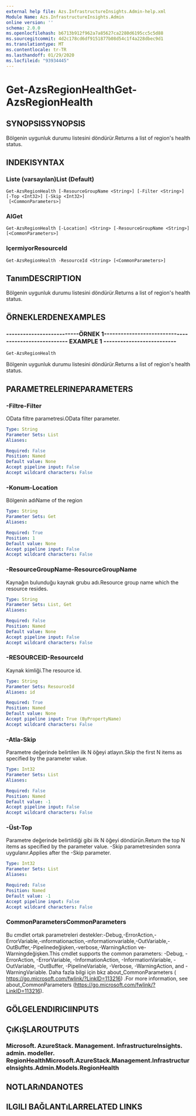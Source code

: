 ```yaml
---
external help file: Azs.InfrastructureInsights.Admin-help.xml
Module Name: Azs.InfrastructureInsights.Admin
online version: ''
schema: 2.0.0
ms.openlocfilehash: b6713b912f962a7a85627ca2280d6195cc5c5d88
ms.sourcegitcommit: 4d2c178cd6df9151877b08d54c1f4a228dbec9d1
ms.translationtype: MT
ms.contentlocale: tr-TR
ms.lasthandoff: 01/29/2020
ms.locfileid: "93934445"
---
```

# <span data-ttu-id="c3753-101">Get-AzsRegionHealth</span><span class="sxs-lookup"><span data-stu-id="c3753-101">Get-AzsRegionHealth</span></span>

## <span data-ttu-id="c3753-102">SYNOPSIS</span><span class="sxs-lookup"><span data-stu-id="c3753-102">SYNOPSIS</span></span>
<span data-ttu-id="c3753-103">Bölgenin uygunluk durumu listesini döndürür.</span><span class="sxs-lookup"><span data-stu-id="c3753-103">Returns a list of region's health status.</span></span>

## <span data-ttu-id="c3753-104">INDEKI</span><span class="sxs-lookup"><span data-stu-id="c3753-104">SYNTAX</span></span>

### <span data-ttu-id="c3753-105">Liste (varsayılan)</span><span class="sxs-lookup"><span data-stu-id="c3753-105">List (Default)</span></span>
```
Get-AzsRegionHealth [-ResourceGroupName <String>] [-Filter <String>] [-Top <Int32>] [-Skip <Int32>]
 [<CommonParameters>]
```

### <span data-ttu-id="c3753-106">Al</span><span class="sxs-lookup"><span data-stu-id="c3753-106">Get</span></span>
```
Get-AzsRegionHealth [-Location] <String> [-ResourceGroupName <String>] [<CommonParameters>]
```

### <span data-ttu-id="c3753-107">Içermiyor</span><span class="sxs-lookup"><span data-stu-id="c3753-107">ResourceId</span></span>
```
Get-AzsRegionHealth -ResourceId <String> [<CommonParameters>]
```

## <span data-ttu-id="c3753-108">Tanım</span><span class="sxs-lookup"><span data-stu-id="c3753-108">DESCRIPTION</span></span>
<span data-ttu-id="c3753-109">Bölgenin uygunluk durumu listesini döndürür.</span><span class="sxs-lookup"><span data-stu-id="c3753-109">Returns a list of region's health status.</span></span>

## <span data-ttu-id="c3753-110">ÖRNEKLERDEN</span><span class="sxs-lookup"><span data-stu-id="c3753-110">EXAMPLES</span></span>

### <span data-ttu-id="c3753-111">--------------------------ÖRNEK 1--------------------------</span><span class="sxs-lookup"><span data-stu-id="c3753-111">-------------------------- EXAMPLE 1 --------------------------</span></span>
```
Get-AzsRegionHealth
```

<span data-ttu-id="c3753-112">Bölgenin uygunluk durumu listesini döndürür.</span><span class="sxs-lookup"><span data-stu-id="c3753-112">Returns a list of region's health status.</span></span>

## <span data-ttu-id="c3753-113">PARAMETRELERINE</span><span class="sxs-lookup"><span data-stu-id="c3753-113">PARAMETERS</span></span>

### <span data-ttu-id="c3753-114">-Filtre</span><span class="sxs-lookup"><span data-stu-id="c3753-114">-Filter</span></span>
<span data-ttu-id="c3753-115">OData filtre parametresi.</span><span class="sxs-lookup"><span data-stu-id="c3753-115">OData filter parameter.</span></span>

```yaml
Type: String
Parameter Sets: List
Aliases: 

Required: False
Position: Named
Default value: None
Accept pipeline input: False
Accept wildcard characters: False
```

### <span data-ttu-id="c3753-116">-Konum</span><span class="sxs-lookup"><span data-stu-id="c3753-116">-Location</span></span>
<span data-ttu-id="c3753-117">Bölgenin adı</span><span class="sxs-lookup"><span data-stu-id="c3753-117">Name of the region</span></span>

```yaml
Type: String
Parameter Sets: Get
Aliases: 

Required: True
Position: 1
Default value: None
Accept pipeline input: False
Accept wildcard characters: False
```

### <span data-ttu-id="c3753-118">-ResourceGroupName</span><span class="sxs-lookup"><span data-stu-id="c3753-118">-ResourceGroupName</span></span>
<span data-ttu-id="c3753-119">Kaynağın bulunduğu kaynak grubu adı.</span><span class="sxs-lookup"><span data-stu-id="c3753-119">Resource group name which the resource resides.</span></span>

```yaml
Type: String
Parameter Sets: List, Get
Aliases: 

Required: False
Position: Named
Default value: None
Accept pipeline input: False
Accept wildcard characters: False
```

### <span data-ttu-id="c3753-120">-RESOURCEID</span><span class="sxs-lookup"><span data-stu-id="c3753-120">-ResourceId</span></span>
<span data-ttu-id="c3753-121">Kaynak kimliği.</span><span class="sxs-lookup"><span data-stu-id="c3753-121">The resource id.</span></span>

```yaml
Type: String
Parameter Sets: ResourceId
Aliases: id

Required: True
Position: Named
Default value: None
Accept pipeline input: True (ByPropertyName)
Accept wildcard characters: False
```

### <span data-ttu-id="c3753-122">-Atla</span><span class="sxs-lookup"><span data-stu-id="c3753-122">-Skip</span></span>
<span data-ttu-id="c3753-123">Parametre değerinde belirtilen ilk N öğeyi atlayın.</span><span class="sxs-lookup"><span data-stu-id="c3753-123">Skip the first N items as specified by the parameter value.</span></span>

```yaml
Type: Int32
Parameter Sets: List
Aliases: 

Required: False
Position: Named
Default value: -1
Accept pipeline input: False
Accept wildcard characters: False
```

### <span data-ttu-id="c3753-124">-Üst</span><span class="sxs-lookup"><span data-stu-id="c3753-124">-Top</span></span>
<span data-ttu-id="c3753-125">Parametre değerinde belirtildiği gibi ilk N öğeyi döndürün.</span><span class="sxs-lookup"><span data-stu-id="c3753-125">Return the top N items as specified by the parameter value.</span></span>
<span data-ttu-id="c3753-126">-Skip parametresinden sonra uygulanır.</span><span class="sxs-lookup"><span data-stu-id="c3753-126">Applies after the -Skip parameter.</span></span>

```yaml
Type: Int32
Parameter Sets: List
Aliases: 

Required: False
Position: Named
Default value: -1
Accept pipeline input: False
Accept wildcard characters: False
```

### <span data-ttu-id="c3753-127">CommonParameters</span><span class="sxs-lookup"><span data-stu-id="c3753-127">CommonParameters</span></span>
<span data-ttu-id="c3753-128">Bu cmdlet ortak parametreleri destekler:-Debug,-ErrorAction,-ErrorVariable,-ınformationaction,-ınformationvariable,-OutVariable,-OutBuffer,-Pipelinedeğişken,-verbose,-WarningAction ve-Warningdeğişken.</span><span class="sxs-lookup"><span data-stu-id="c3753-128">This cmdlet supports the common parameters: -Debug, -ErrorAction, -ErrorVariable, -InformationAction, -InformationVariable, -OutVariable, -OutBuffer, -PipelineVariable, -Verbose, -WarningAction, and -WarningVariable.</span></span> <span data-ttu-id="c3753-129">Daha fazla bilgi için bkz about_CommonParameters ( https://go.microsoft.com/fwlink/?LinkID=113216) .</span><span class="sxs-lookup"><span data-stu-id="c3753-129">For more information, see about_CommonParameters (https://go.microsoft.com/fwlink/?LinkID=113216).</span></span>

## <span data-ttu-id="c3753-130">GÖLGELENDIRICI</span><span class="sxs-lookup"><span data-stu-id="c3753-130">INPUTS</span></span>

## <span data-ttu-id="c3753-131">ÇıKıŞLAR</span><span class="sxs-lookup"><span data-stu-id="c3753-131">OUTPUTS</span></span>

### <span data-ttu-id="c3753-132">Microsoft. AzureStack. Management. InfrastructureInsights. admin. modeller. RegionHealth</span><span class="sxs-lookup"><span data-stu-id="c3753-132">Microsoft.AzureStack.Management.InfrastructureInsights.Admin.Models.RegionHealth</span></span>

## <span data-ttu-id="c3753-133">NOTLARıNDA</span><span class="sxs-lookup"><span data-stu-id="c3753-133">NOTES</span></span>

## <span data-ttu-id="c3753-134">ILGILI BAĞLANTıLAR</span><span class="sxs-lookup"><span data-stu-id="c3753-134">RELATED LINKS</span></span>

